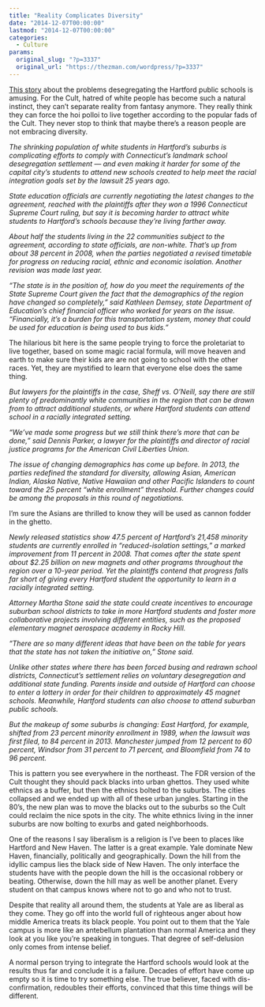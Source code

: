 ```yaml
---
title: "Reality Complicates Diversity"
date: "2014-12-07T00:00:00"
lastmod: "2014-12-07T00:00:00"
categories:
  - Culture
params:
  original_slug: "?p=3337"
  original_url: "https://thezman.com/wordpress/?p=3337"
---
```


<a
href="http://news.yahoo.com/demographics-complicate-hartford-desegregation-140702273.html;_ylt=AwrBEiKyiIRU6U0Awe3QtDMD"
rel="noopener" target="_blank">This story</a> about the problems
desegregating the Hartford public schools is amusing. For the Cult,
hatred of white people has become such a natural instinct, they can’t
separate reality from fantasy anymore. They really think they can force
the hoi polloi to live together according to the popular fads of the
Cult. They never stop to think that maybe there’s a reason people are
not embracing diversity.

*The shrinking population of white students in Hartford’s suburbs is
complicating efforts to comply with Connecticut’s landmark school
desegregation settlement — and even making it harder for some of the
capital city’s students to attend new schools created to help meet the
racial integration goals set by the lawsuit 25 years ago.*

*State education officials are currently negotiating the latest changes
to the agreement, reached with the plaintiffs after they won a 1996
Connecticut Supreme Court ruling, but say it is becoming harder to
attract white students to Hartford’s schools because they’re living
farther away.*

*About half the students living in the 22 communities subject to the
agreement, according to state officials, are non-white. That’s up from
about 38 percent in 2008, when the parties negotiated a revised
timetable for progress on reducing racial, ethnic and economic
isolation. Another revision was made last year.*

*“The state is in the position of, how do you meet the requirements of
the State Supreme Court given the fact that the demographics of the
region have changed so completely,” said Kathleen Demsey, state
Department of Education’s chief financial officer who worked for years
on the issue. “Financially, it’s a burden for this transportation
system, money that could be used for education is being used to bus
kids.”*

The hilarious bit here is the same people trying to force the
proletariat to live together, based on some magic racial formula, will
move heaven and earth to make sure their kids are are not going to
school with the other races. Yet, they are mystified to learn that
everyone else does the same thing.

*But lawyers for the plaintiffs in the case, Sheff vs. O’Neill, say
there are still plenty of predominantly white communities in the region
that can be drawn from to attract additional students, or where Hartford
students can attend school in a racially integrated setting.*

*“We’ve made some progress but we still think there’s more that can be
done,” said Dennis Parker, a lawyer for the plaintiffs and director of
racial justice programs for the American Civil Liberties Union.*

*The issue of changing demographics has come up before. In 2013, the
parties redefined the standard for diversity, allowing Asian, American
Indian, Alaska Native, Native Hawaiian and other Pacific Islanders to
count toward the 25 percent “white enrollment” threshold. Further
changes could be among the proposals in this round of negotiations.*

I’m sure the Asians are thrilled to know they will be used as cannon
fodder in the ghetto.

*Newly released statistics show 47.5 percent of Hartford’s 21,458
minority students are currently enrolled in “reduced-isolation
settings,” a marked improvement from 11 percent in 2008. That comes
after the state spent about $2.25 billion on new magnets and other
programs throughout the region over a 10-year period. Yet the plaintiffs
contend that progress falls far short of giving every Hartford student
the opportunity to learn in a racially integrated setting.*

*Attorney Martha Stone said the state could create incentives to
encourage suburban school districts to take in more Hartford students
and foster more collaborative projects involving different entities,
such as the proposed elementary magnet aerospace academy in Rocky Hill.*

*“There are so many different ideas that have been on the table for
years that the state has not taken the initiative on,” Stone said.*

*Unlike other states where there has been forced busing and redrawn
school districts, Connecticut’s settlement relies on voluntary
desegregation and additional state funding. Parents inside and outside
of Hartford can choose to enter a lottery in order for their children to
approximately 45 magnet schools. Meanwhile, Hartford students can also
choose to attend suburban public schools.*

*But the makeup of some suburbs is changing: East Hartford, for example,
shifted from 23 percent minority enrollment in 1989, when the lawsuit
was first filed, to 84 percent in 2013. Manchester jumped from 12
percent to 60 percent, Windsor from 31 percent to 71 percent, and
Bloomfield from 74 to 96 percent.*

This is pattern you see everywhere in the northeast. The FDR version of
the Cult thought they should pack blacks into urban ghettos. They used
white ethnics as a buffer, but then the ethnics bolted to the suburbs.
The cities collapsed and we ended up with all of these urban jungles.
Starting in the 80’s, the new plan was to move the blacks out to the
suburbs so the Cult could reclaim the nice spots in the city. The white
ethnics living in the inner suburbs are now bolting to exurbs and gated
neighborhoods.

One of the reasons I say liberalism is a religion is I’ve been to places
like Hartford and New Haven. The latter is a great example. Yale
dominate New Haven, financially, politically and geographically. Down
the hill from the idyllic campus lies the black side of New Haven. The
only interface the students have with the people down the hill is the
occasional robbery or beating. Otherwise, down the hill may as well be
another planet. Every student on that campus knows where not to go and
who not to trust.

Despite that reality all around them, the students at Yale are as
liberal as they come. They go off into the world full of righteous anger
about how  middle America treats its black people. You point out to them
that the Yale campus is more like an antebellum plantation than normal
America and they look at you like you’re speaking in tongues. That
degree of self-delusion only comes from intense belief.

A normal person trying to integrate the Hartford schools would look at
the results thus far and conclude it is a failure. Decades of effort
have come up empty so it is time to try something else. The true
believer, faced with dis-confirmation, redoubles their efforts,
convinced that this time things will be different.
